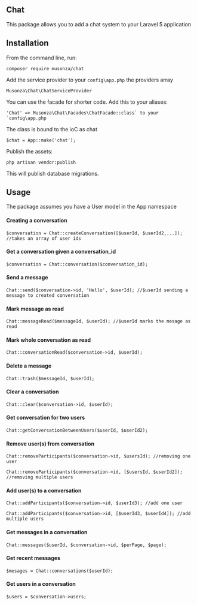 ## Chat 

This package allows you to add a chat system to your Laravel 5 application

## Installation

From the command line, run:

```
composer require musonza/chat
```

Add the service provider to your `config\app.php` the providers array

```
Musonza\Chat\ChatServiceProvider
```

You can use the facade for shorter code. Add this to your aliases:

```
'Chat' => Musonza\Chat\Facades\ChatFacade::class` to your `config\app.php
```

The class is bound to the ioC as chat

```
$chat = App::make('chat');
```

Publish the assets:

```
php artisan vendor:publish
```

This will publish database migrations.

## Usage

The package assumes you have a User model in the App namespace

#### Creating a conversation
```
$conversation = Chat::createConversation([$userId, $userId2,...]); //takes an array of user ids
```

#### Get a conversation given a conversation_id
```
$conversation = Chat::conversation($conversation_id);
```

#### Send a message

```
Chat::send($conversation->id, 'Hello', $userId); //$userId sending a message to created conversation
```

#### Mark message as read

```
Chat::messageRead($messageId, $userId); //$userId marks the mesage as read
```

#### Mark whole conversation as read

```
Chat::conversationRead($conversation->id, $userId);
```	

#### Delete a message

```
Chat::trash($messageId, $userId);
```

#### Clear a conversation

```
Chat::clear($conversation->id, $userId);
```

#### Get conversation for two users

```
Chat::getConversationBetweenUsers($userId, $userId2);
```

#### Remove user(s) from conversation

```
Chat::removeParticipants($conversation->id, $usersId); //removing one user
```

```
Chat::removeParticipants($conversation->id, [$usersId, $userId2]); //removing multiple users
```

#### Add user(s) to a conversation

```
Chat::addParticipants($conversation->id, $userId3); //add one user
```

```
Chat::addParticipants($conversation->id, [$userId3, $userId4]); //add multiple users
```

#### Get messages in a conversation

```
Chat::messages($userId, $conversation->id, $perPage, $page);
```

#### Get recent messages 

```
$mesages = Chat::conversations($userId);
```

#### Get users in a conversation

```
$users = $conversation->users;
```




